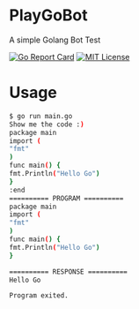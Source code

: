 # PlayGoBot
A simple Golang Bot Test

[![Go Report Card](https://goreportcard.com/badge/github.com/ZeuCxb/PlayGoBot)](https://goreportcard.com/report/github.com/ZeuCxb/PlayGoBot)
[![MIT License](https://img.shields.io/badge/license-MIT-blue.svg)](https://github.com/ZeuCxb/PlayGoBot/blob/master/LICENSE)

# Usage
```bash
$ go run main.go
Show me the code :)
package main
import (
"fmt"
)
func main() {
fmt.Println("Hello Go")
}
:end
========== PROGRAM ==========
package main
import (
"fmt"
)
func main() {
fmt.Println("Hello Go")
}

========== RESPONSE ==========
Hello Go

Program exited.
```
